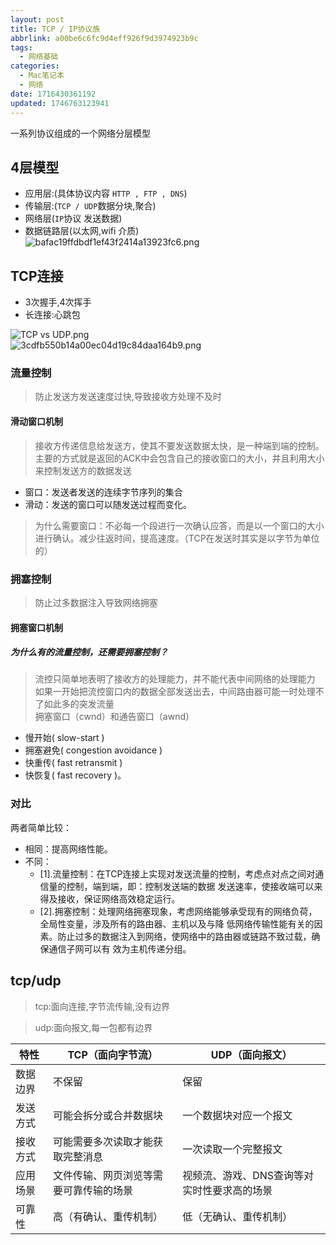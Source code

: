 ```yaml
---
layout: post
title: TCP / IP协议族
abbrlink: a00be6c6fc9d4eff926f9d3974923b9c
tags:
  - 网络基础
categories:
  - Mac笔记本
  - 网络
date: 1716430361192
updated: 1746763123941
---
```


一系列协议组成的一个网络分层模型

## 4层模型

- 应用层:(具体协议内容 `HTTP , FTP , DNS`)
- 传输层:(`TCP / UDP`数据分块,聚合)
- 网络层(`IP`协议 发送数据)
- 数据链路层(以太网,wifi 介质)\
  ![bafac19ffdbdf1ef43f2414a13923fc6.png](/resources/a9f7c17c286641bc8af5995b8c8aa2ab.png)

## TCP连接

- 3次握手,4次挥手
- 长连接:心跳包

![TCP vs UDP.png](/resources/2d14e3d1e48b49f9af6500458ac4a1ae.png)\
![3cdfb550b14a00ec04d19c84daa164b9.png](/resources/3b09b8639c234463ae7972a3e95f1d77.png)

### 流量控制

> 防止发送方发送速度过快,导致接收方处理不及时

#### 滑动窗口机制

> 接收方传递信息给发送方，使其不要发送数据太快，是一种端到端的控制。主要的方式就是返回的ACK中会包含自己的接收窗口的大小，并且利用大小来控制发送方的数据发送

- 窗口：发送者发送的连续字节序列的集合
- 滑动：发送的窗口可以随发送过程而变化。

> 为什么需要窗口：不必每一个段进行一次确认应答，而是以一个窗口的大小进行确认。减少往返时间，提高速度。（TCP在发送时其实是以字节为单位的）

### 拥塞控制

> 防止过多数据注入导致网络拥塞

#### 拥塞窗口机制

##### 为什么有的流量控制，还需要拥塞控制？

> 流控只简单地表明了接收方的处理能力，并不能代表中间网络的处理能力\
> 如果一开始把流控窗口内的数据全部发送出去，中间路由器可能一时处理不了如此多的突发流量\
> 拥塞窗口（cwnd）和通告窗口（awnd）

- 慢开始( slow-start )
- 拥塞避免( congestion avoidance )
- 快重传( fast retransmit )
- 快恢复( fast recovery )。

### 对比

两者简单比较：

- 相同：提高网络性能。
- 不同：
  - \[1].流量控制：在TCP连接上实现对发送流量的控制，考虑点对点之间对通信量的控制，端到端，即：控制发送端的数据 发送速率，使接收端可以来得及接收，保证网络高效稳定运行。
  - \[2].拥塞控制：处理网络拥塞现象，考虑网络能够承受现有的网络负荷，全局性变量，涉及所有的路由器、主机以及与降 低网络传输性能有关的因素。防止过多的数据注入到网络，使网络中的路由器或链路不致过载，确保通信子网可以有 效为主机传递分组。

## tcp/udp

> tcp:面向连接,字节流传输,没有边界

> udp:面向报文,每一包都有边界

| 特性   | TCP（面向字节流）          | UDP（面向报文）               |
| ---- | ------------------- | ----------------------- |
| 数据边界 | 不保留                 | 保留                      |
| 发送方式 | 可能会拆分或合并数据块         | 一个数据块对应一个报文             |
| 接收方式 | 可能需要多次读取才能获取完整消息    | 一次读取一个完整报文              |
| 应用场景 | 文件传输、网页浏览等需要可靠传输的场景 | 视频流、游戏、DNS查询等对实时性要求高的场景 |
| 可靠性  | 高（有确认、重传机制）         | 低（无确认、重传机制）             |

